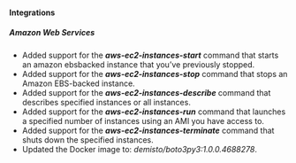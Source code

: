 
#### Integrations

##### Amazon Web Services

- Added support for the ***aws-ec2-instances-start*** command that starts an amazon ebsbacked instance that you’ve previously stopped.
- Added support for the ***aws-ec2-instances-stop*** command that stops an Amazon EBS-backed instance.
- Added support for the ***aws-ec2-instances-describe*** command that describes specified instances or all instances.
- Added support for the ***aws-ec2-instances-run*** command that launches a specified number of instances using an AMI you have access to.
- Added support for the ***aws-ec2-instances-terminate*** command that shuts down the specified instances.
- Updated the Docker image to: *demisto/boto3py3:1.0.0.4688278*.
